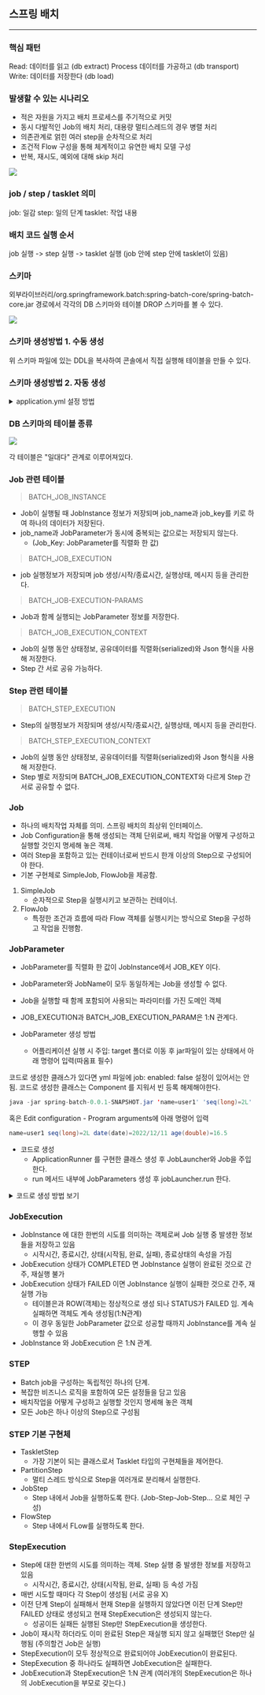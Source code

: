 ## 스프링 배치
<hr>

### 핵심 패턴
Read: 데이터를 읽고 (db extract)
Process 데이터를 가공하고 (db transport)
Write: 데이터를 저장한다 (db load)

### 발생할 수 있는 시나리오
- 적은 자원을 가지고 배치 프로세스를 주기적으로 커밋
- 동시 다발적인 Job의 배치 처리, 대용량 멀티스레드의 경우 병렬 처리
- 의존관계로 얽힌 여러 step을 순차적으로 처리
- 조건적 Flow 구성을 통해 체계적이고 유연한 배치 모델 구성
- 반복, 재시도, 예외에 대해 skip 처리

<img src="https://user-images.githubusercontent.com/104713339/205638093-c35a558f-7334-4724-b05b-ea2d99df3854.png">


### job / step / tasklet 의미
job: 일감
step: 일의 단계
tasklet: 작업 내용

### 배치 코드 실행 순서
job 실행 -> step 실행 -> tasklet 실행 (job 안에 step 안에 tasklet이 있음)


### 스키마
외부라이브러리/org.springframework.batch:spring-batch-core/spring-batch-core.jar 경로에서 각각의 DB 스키마와 테이블 DROP 스키마를 볼 수 있다.

<image src="https://user-images.githubusercontent.com/104713339/205916979-e7f909e2-5dee-499d-a9c2-a4fd69a9c08a.png">


### 스키마 생성방법 1. 수동 생성
위 스키마 파일에 있는 DDL을 복사하여 콘솔에서 직접 실행해 테이블을 만들 수 있다.

### 스키마 생성방법 2. 자동 생성
<details>
<summary>application.yml 설정 방법</summary>

```yml
spring:
  profiles:
    active: local
# db 실행 1순위: edit configurations - active profiles 란에 mysql or local 등 작성한 환경으로 실행된다.
# edit configurations 에 명시하지 않을 시 이 곳에서 mysql or local 중 작성한 환경으로 실행된다. (local = h2)

# mysql or h2 등 여러 DB를 설정하고자 하면 구분선을 이용해 여러개의 profile을 설정한다.
# profile 에 따른 db 선택은 위에서 명시한 방법으로 할 수 있다.
---
spring:
  config:
    activate:
      on-profile: local
  datasource:
    hikari:
      jdbc-url: jdbc:h2:mem:testdb;DB_CLOSE_DELAY=-1;DB_CLOSE_ON_EXIT=FALSE
      username: sa
      password:
      driver-class-name: org.h2.Driver
  batch:
    jdbc:
      initialize-schema: embedded
---
spring:
  config:
    activate:
      on-profile: mysql
  datasource:
    hikari:
      jdbc-url: jdbc:mysql://localhost:3306/spring_batch?useUnicode=true&characterEncoding=utf8
      username: study
      password: yohan
      driver-class-name: com.mysql.jdbc.Driver
  batch:
    jdbc:
      initialize-schema: always # mysql 스키마 항상 생성
```
</details>

### DB 스키마의 테이블 종류
<image src="https://user-images.githubusercontent.com/104713339/206190578-76c3eabf-4966-49e2-af24-b37fe3fff8e2.png">

각 테이블은 "일대다" 관계로 이루어져있다.


### Job 관련 테이블
> BATCH_JOB_INSTANCE
- Job이 실행될 때 JobInstance 정보가 저장되며 job_name과 job_key를 키로 하여 하나의 데이터가 저장된다.
- job_name과 JobParameter가 동시에 중복되는 값으로는 저장되지 않는다.
  - (Job_Key: JobParameter를 직렬화 한 값)

> BATCH_JOB_EXECUTION
- job 실행정보가 저장되며 job 생성/시작/종료시간, 실행상태, 메시지 등을 관리한다.

> BATCH_JOB-EXECUTION-PARAMS
- Job과 함께 실행되는 JobParameter 정보를 저장한다.

> BATCH_JOB_EXECUTION_CONTEXT
- Job의 실행 동안 상태정보, 공유데이터를 직렬화(serialized)와 Json 형식을 사용해 저장한다.
- Step 간 서로 공유 가능하다.

### Step 관련 테이블
> BATCH_STEP_EXECUTION
- Step의 실행정보가 저장되며 생성/시작/종료시간, 실행상태, 메시지 등을 관리한다.

> BATCH_STEP_EXECUTION_CONTEXT
- Job의 실행 동안 상태정보, 공유데이터를 직렬화(serialized)와 Json 형식을 사용해 저장한다.
- Step 별로 저장되며 BATCH_JOB_EXECUTION_CONTEXT와 다르게 Step 간 서로 공유할 수 없다.

### Job
- 하나의 배치작업 자체를 의미. 스프링 배치의 최상위 인터페이스.
- Job Configuration을 통해 생성되는 객체 단위로써, 배치 작업을 어떻게 구성하고 실행할 것인지 명세해 놓은 객체.
- 여러 Step을 포함하고 있는 컨테이너로써 반드시 한개 이상의 Step으로 구성되어야 한다.
- 기본 구현체로 SimpleJob, FlowJob을 제공함.

1. SimpleJob
    - 순자적으로 Step을 실행시키고 보관하는 컨테이너.
2. FlowJob
    - 특정한 조건과 흐름에 따라 Flow 객체를 실행시키는 방식으로 Step을 구성하고 작업을 진행함.


### JobParameter
- JobParameter를 직렬화 한 값이 JobInstance에서 JOB_KEY 이다.
- JobParameter와 JobName이 모두 동일하게는 Job을 생성할 수 없다.
- Job을 실행할 때 함께 포함되어 사용되는 파라미터를 가진 도메인 객체
- JOB_EXECUTION과 BATCH_JOB_EXECUTION_PARAM은 1:N 관계다.

- JobParameter 생성 방법
  - 어플리케이션 실행 시 주입: target 폴더로 이동 후 jar파일이 있는 상태에서 아래 명령어 입력(따옴표 필수)
  
코드로 생성한 클래스가 있다면 yml 파일에 job: enabled: false 설정이 있어서는 안됨. 
코드로 생성한 클래스는 Component 를 지워서 빈 등록 해제해야한다.
```java
java -jar spring-batch-0.0.1-SNAPSHOT.jar 'name=user1' 'seq(long)=2L' 'date(date)=2022/12/11' 'age(double)=16.5'
```
  
혹은 Edit configuration - Program arguments에 아래 명령어 입력
    
```java
name=user1 seq(long)=2L date(date)=2022/12/11 age(double)=16.5
```

  - 코드로 생성
    - ApplicationRunner 를 구현한 클래스 생성 후 JobLauncher와 Job을 주입한다.
    - run 메서드 내부에 JobParameters 생성 후 jobLauncher.run 한다.
  <details>
<summary>코드로 생성 방법 보기</summary>
    
```java
@Component
public class JobParameterTest implements ApplicationRunner {

	@Autowired
	private JobLauncher jobLauncher;

	@Autowired
	private Job job;

	@Override
	public void run(ApplicationArguments args) throws Exception {

		JobParameters jobParameters = new JobParametersBuilder()
			.addString("name", "user1")
			.addLong("seq", 2L)
			.addDate("date", new Date())
			.addDouble("age", 16.5)
			.toJobParameters();
		
		jobLauncher.run(job, jobParameters);
	}
}
```
    
  </details>


### JobExecution
- JobInstance 에 대한 한번의 시도를 의미하는 객체로써 Job 실행 중 발생한 정보들을 저장하고 있음
  - 시작시간, 종료시간, 상태(시작됨, 완료, 실패), 종료상태의 속성을 가짐
- JobExecution 상태가 COMPLETED 면 JobInstance 실행이 완료된 것으로 간주, 재실행 불가
- JobExecution 상태가 FAILED 이면 JobInstance 실행이 실패한 것으로 간주, 재실행 가능
  - 테이블은과 ROW(객체)는 정상적으로 생성 되나 STATUS가 FAILED 임. 계속 실패하면 객체도 계속 생성됨(1:N관계)
  - 이 경우 동일한 JobParameter 값으로 성공할 때까지 JobInstance를 계속 실행할 수 있음
- JobInstance 와 JobExecution 은 1:N 관계.

### STEP
- Batch job을 구성하는 독립적인 하나의 단계.
- 복잡한 비즈니스 로직을 포함하여 모든 설정들을 담고 있음
- 배치작업을 어떻게 구성하고 실행할 것인지 명세해 놓은 객체
- 모든 Job은 하나 이상의 Step으로 구성됨

### STEP 기본 구현체
- TaskletStep
  - 가장 기본이 되는 클래스로서 Tasklet 타입의 구현체들을 제어한다.
- PartitionStep
  - 멀티 스레드 방식으로 Step을 여러개로 분리해서 실행한다.
- JobStep
  - Step 내에서 Job을 실행하도록 한다. (Job-Step-Job-Step... 으로 체인 구성)
- FlowStep
  - Step 내에서 FLow를 실행하도록 한다.

### StepExecution
- Step에 대한 한번의 시도를 의미하는 객체. Step 실행 중 발생한 정보를 저장하고 있음
  - 시작시간, 종료시간, 상태(시작됨, 완료, 실패) 등 속성 가짐
- 매번 시도할 때마다 각 Step이 생성됨 (서로 공유 X)
- 이전 단계 Step이 실패해서 현재 Step을 실행하지 않았다면 이전 단계 Step만 FAILED 상태로 생성되고 현재 StepExecution은 생성되지 않는다.
    - 성공이든 실패든 실행된 Step만 StepExecution을 생성한다.
- Job이 재시작 하더라도 이미 완료된 Step은 재실행 되지 않고 실패했던 Step만 실행됨 (주의할건 Job은 실행)
- StepExecution이 모두 정상적으로 완료되어야 JobExecution이 완료된다.
- StepExecution 중 하나라도 실패하면 JobExecution은 실패한다.
- JobExecution과 StepExecution은 1:N 관계 (여러개의 StepExecution은 하나의 JobExecution을 부모로 갖는다.)